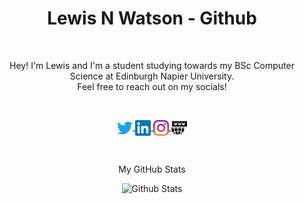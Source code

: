 <h1 align="center">Lewis N Watson - Github</h1>

<br><p align="center">Hey! I'm Lewis and I'm a student studying towards my BSc Computer Science at Edinburgh Napier University. <br>
Feel free to reach out on my socials!</p><br>

<!-- SOCIALS -->
<p align="center">
<a align="center" href="https://twitter.com/lewisnwatson">
  <img align="center" alt="Lewis N Watson | Twitter" width="25px" src="https://raw.githubusercontent.com/lewiswatson55/lewiswatson55/master/assets/twitter.svg" />
<a align="center" href="https://www.linkedin.com/in/lewisnwatson/">
  <img align="center" alt="Lewis N Watson | Linkedin" width="25px" src="https://raw.githubusercontent.com/lewiswatson55/lewiswatson55/master/assets/linkedin.svg" />
</a>
  <a align="center" href="https://www.linkedin.com/in/lewisnwatson/">
  <img align="center" alt="Lewis N Watson | Instagram" width="25px" src="https://raw.githubusercontent.com/lewiswatson55/lewiswatson55/master/assets/instagram.svg" />
</a>
  <a align="center" href="https://lnwatson.co.uk">
  <img align="center" alt="Lewis N Watson | Website" width="25px" src="https://raw.githubusercontent.com/lewiswatson55/lewiswatson55/master/assets/web.svg" />
</a>
<br>
<!--<a href="https://www.buymeacoffee.com/lewisnwatson" target="_blank">
  <img src="https://cdn.buymeacoffee.com/buttons/v2/default-black.png" alt="Buy Me A Coffee" width="75" >
</a>
<img src="https://visitor-badge.glitch.me/badge?page_id=lewisnwatson.readme" alt="Buy Me A Coffee" width="75" >
-->
</p>

<br>

<p align="center"> My GitHub Stats </p>

<p align="center"> <img src="https://github-readme-stats.vercel.app/api?username=lewiswatson55&show_icons=true&theme=gotham" alt="Github Stats" />
